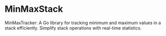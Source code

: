 # MinMaxStack
MinMaxTracker: A Go library for tracking minimum and maximum values in a stack efficiently. Simplify stack operations with real-time statistics.

